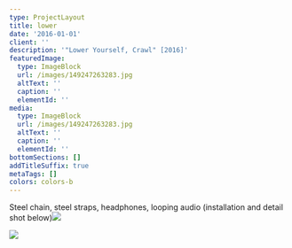 ```yaml
---
type: ProjectLayout
title: lower
date: '2016-01-01'
client: ''
description: '"Lower Yourself, Crawl" [2016]'
featuredImage:
  type: ImageBlock
  url: /images/149247263283.jpg
  altText: ''
  caption: ''
  elementId: ''
media:
  type: ImageBlock
  url: /images/149247263283.jpg
  altText: ''
  caption: ''
  elementId: ''
bottomSections: []
addTitleSuffix: true
metaTags: []
colors: colors-b
---
```

Steel chain, steel straps, headphones, looping audio (installation and detail shot below)![](/images/149247200113.jpg)

![](/images/149247243203.jpg)

